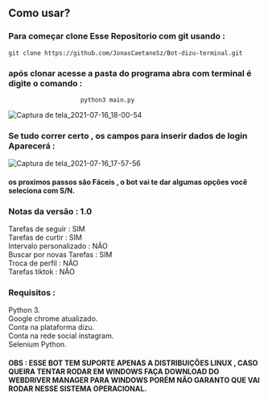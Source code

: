 
## Como usar?

### Para começar clone Esse Repositorio com git usando :

    git clone https://github.com/JonasCaetanoSz/Bot-dizu-terminal.git

### após clonar acesse a pasta do programa abra com terminal é digite o comando :
 
 
                        python3 main.py


 ![Captura de tela_2021-07-16_18-00-54](https://user-images.githubusercontent.com/86696196/126008093-8436927f-f611-471c-9bb8-eb115cd44c52.png)


### Se tudo correr certo , os campos para inserir dados de login Aparecerá :

![Captura de tela_2021-07-16_17-57-56](https://user-images.githubusercontent.com/86696196/126007850-6e22c032-aacb-4a3a-abb6-cf9d8dacacf7.png)

#### os proximos passos são Fáceis , o bot vai te dar algumas opções você seleciona com S/N.


### Notas da versão : 1.0

Tarefas de seguir : SIM <br>
Tarefas de curtir : SIM <br>
Intervalo personalizado : NÃO <br>
Buscar por novas Tarefas : SIM <br>
Troca de perfil : NÃO <br>
Tarefas tiktok : NÃO <br>

### Requisitos :

Python 3. <br>
Google chrome atualizado. <br>
Conta na plataforma dizu. <br>
Conta na rede social instagram. <br>
Selenium Python. <br>

#### OBS : ESSE BOT TEM SUPORTE APENAS A DISTRIBUIÇÕES LINUX , CASO QUEIRA TENTAR RODAR EM WINDOWS FAÇA DOWNLOAD DO WEBDRIVER MANAGER PARA WINDOWS PORÉM NÃO GARANTO QUE VAI RODAR NESSE SISTEMA OPERACIONAL.
